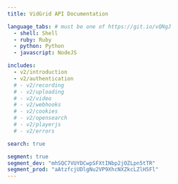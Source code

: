 ```yaml
---
title: VidGrid API Documentation

language_tabs: # must be one of https://git.io/vQNgJ
  - shell: Shell
  - ruby: Ruby
  - python: Python
  - javascript: NodeJS

includes:
  - v2/introduction
  - v2/authentication
  # - v2/recording
  # - v2/uploading
  # - v2/video
  # - v2/webhooks
  # - v2/cookies
  # - v2/opensearch
  # - v2/playerjs
  # - v2/errors

search: true

segment: true
segment_dev: "mhSQC7VUYDCwpSFXtINbp2jOZLpn5tTR"
segment_prod: "aAtzfcjUDlgNu2VP9XhcNXZkcLZlH5Fl"
---
```

